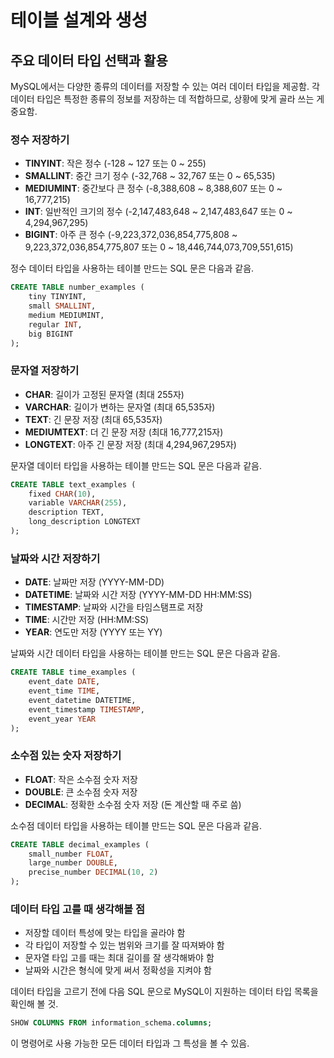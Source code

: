 # 테이블 설계와 생성

## 주요 데이터 타입 선택과 활용

MySQL에서는 다양한 종류의 데이터를 저장할 수 있는 여러 데이터 타입을 제공함. 각 데이터 타입은 특정한 종류의 정보를 저장하는 데 적합하므로, 상황에 맞게 골라 쓰는 게 중요함.

### 정수 저장하기

- **TINYINT**: 작은 정수 (-128 ~ 127 또는 0 ~ 255)
- **SMALLINT**: 중간 크기 정수 (-32,768 ~ 32,767 또는 0 ~ 65,535)
- **MEDIUMINT**: 중간보다 큰 정수 (-8,388,608 ~ 8,388,607 또는 0 ~ 16,777,215)
- **INT**: 일반적인 크기의 정수 (-2,147,483,648 ~ 2,147,483,647 또는 0 ~ 4,294,967,295)
- **BIGINT**: 아주 큰 정수 (-9,223,372,036,854,775,808 ~ 9,223,372,036,854,775,807 또는 0 ~ 18,446,744,073,709,551,615)

정수 데이터 타입을 사용하는 테이블 만드는 SQL 문은 다음과 같음.

```sql
CREATE TABLE number_examples (
    tiny TINYINT,
    small SMALLINT,
    medium MEDIUMINT,
    regular INT,
    big BIGINT
);
```

### 문자열 저장하기

- **CHAR**: 길이가 고정된 문자열 (최대 255자)
- **VARCHAR**: 길이가 변하는 문자열 (최대 65,535자)
- **TEXT**: 긴 문장 저장 (최대 65,535자)
- **MEDIUMTEXT**: 더 긴 문장 저장 (최대 16,777,215자)
- **LONGTEXT**: 아주 긴 문장 저장 (최대 4,294,967,295자)

문자열 데이터 타입을 사용하는 테이블 만드는 SQL 문은 다음과 같음.

```sql
CREATE TABLE text_examples (
    fixed CHAR(10),
    variable VARCHAR(255),
    description TEXT,
    long_description LONGTEXT
);
```

### 날짜와 시간 저장하기

- **DATE**: 날짜만 저장 (YYYY-MM-DD)
- **DATETIME**: 날짜와 시간 저장 (YYYY-MM-DD HH:MM:SS)
- **TIMESTAMP**: 날짜와 시간을 타임스탬프로 저장
- **TIME**: 시간만 저장 (HH:MM:SS)
- **YEAR**: 연도만 저장 (YYYY 또는 YY)

날짜와 시간 데이터 타입을 사용하는 테이블 만드는 SQL 문은 다음과 같음.

```sql
CREATE TABLE time_examples (
    event_date DATE,
    event_time TIME,
    event_datetime DATETIME,
    event_timestamp TIMESTAMP,
    event_year YEAR
);
```

### 소수점 있는 숫자 저장하기

- **FLOAT**: 작은 소수점 숫자 저장
- **DOUBLE**: 큰 소수점 숫자 저장
- **DECIMAL**: 정확한 소수점 숫자 저장 (돈 계산할 때 주로 씀)

소수점 데이터 타입을 사용하는 테이블 만드는 SQL 문은 다음과 같음.

```sql
CREATE TABLE decimal_examples (
    small_number FLOAT,
    large_number DOUBLE,
    precise_number DECIMAL(10, 2)
);
```

### 데이터 타입 고를 때 생각해볼 점

- 저장할 데이터 특성에 맞는 타입을 골라야 함
- 각 타입이 저장할 수 있는 범위와 크기를 잘 따져봐야 함
- 문자열 타입 고를 때는 최대 길이를 잘 생각해봐야 함
- 날짜와 시간은 형식에 맞게 써서 정확성을 지켜야 함

데이터 타입을 고르기 전에 다음 SQL 문으로 MySQL이 지원하는 데이터 타입 목록을 확인해 볼 것.

```sql
SHOW COLUMNS FROM information_schema.columns;
```

이 명령어로 사용 가능한 모든 데이터 타입과 그 특성을 볼 수 있음.
